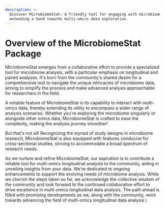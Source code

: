 ```yaml
---
description: >-
  Discover MicrobiomeStat: A friendly tool for engaging with microbiome data,
  extending a hand towards multi-omics data exploration.
---
```


# Overview of the MicrobiomeStat Package

MicrobiomeStat emerges from a collaborative effort to provide a specialized tool for microbiome analysis, with a particular emphasis on longitudinal and paired analyses. It's born from the community's shared desire for a comprehensive tool to navigate the unique intricacies of microbiome data, aiming to simplify the process and make advanced analysis approachable for researchers in the field.

A notable feature of MicrobiomeStat is its capability to interact with multi-omics data, thereby extending its utility to encompass a wider range of analysis scenarios. Whether you're exploring the microbiome singularly or alongside other omics data, MicrobiomeStat is crafted to ease the complexity, making the analysis journey smoother!

But that's not all! Recognizing the myriad of study designs in microbiome research, MicrobiomeStat is also equipped with features conducive for cross-sectional studies, striving to accommodate a broad spectrum of research needs.

As we nurture and refine MicrobiomeStat, our aspiration is to contribute a reliable tool for multi-omics longitudinal analysis to the community, aiding in unveiling insights from your data. We're dedicated to ongoing enhancements to support the evolving needs of microbiome analysis. While we cherish the steps taken so far, we acknowledge the collective wisdom of the community and look forward to the continued collaborative effort to drive excellence in multi-omics longitudinal data analysis. The path ahead is filled with promising developments as we, along with the community, work towards advancing the field of multi-omics longitudinal data analysis.\

